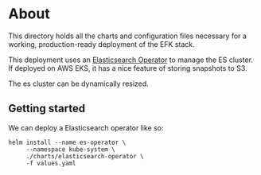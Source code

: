 About
===

This directory holds all the charts and configuration files necessary for a working, production-ready deployment of the EFK stack.

This deployment uses an [Elasticsearch Operator](https://github.com/upmc-enterprises/elasticsearch-operator) to manage the ES cluster. If deployed on AWS EKS, it has a nice feature of storing snapshots to S3.

The es cluster can be dynamically resized.

## Getting started

We can deploy a Elasticsearch operator like so:
```
helm install --name es-operator \
     --namespace kube-system \
     ./charts/elasticsearch-operator \
     -f values.yaml
```
